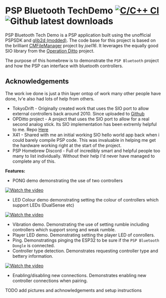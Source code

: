 # PSP Bluetooth TechDemo [![C/C++ CI](https://github.com/ste2425/PSP-Bluetooth-TechDemo/actions/workflows/c-cpp.yml/badge.svg?branch=next)](https://github.com/ste2425/PSP-Bluetooth-TechDemo/actions/workflows/c-cpp.yml) ![Github latest downloads](https://img.shields.io/github/downloads/ste2425/PSP-Bluetooth-TechDemo/total.svg)

PSP Bluetooth Tech Demo is a PSP application built using the unofficial PSPSDK and [glib2d (modded)](https://github.com/joel16/gLib2D). The code base for this project is based on the brilliant [CMFileManager](https://github.com/joel16/CMFileManager-PSP) project by *joel16*. It leverages the equally good SIO library from the [Operation Ditto](https://github.com/operation-ditto) project.

The purpose of this homebrew is to demonstrate the `PSP Bluetooth` project and how the PSP can interface with bluetooth controllers.

## Acknowledgements

The work ive done is just a thin layer ontop of work many other people have done, Iv'e also had lots of help from others.

* TokyoDrift - Originally created work that uses the SIO port to allow external controllers back around 2010. Since uploaded to [Github](https://github.com/unraze/PSXControllerToPSP)
* OPDitto project - A project that uses the SIO port to allow for a real second analog stick. Its SIO implementation has been extremly helpful to me. Repo [Here](https://github.com/Operation-DITTO)
* X41 - Shared with me an initial working SIO hello world app back when i could barely compile PSP code. This was invaluable in helping me get the hardware working right at the start of the project.
* PSP Homebrew Discord - Full of incredibly smart and helpful people too many to list individually. Without their help I'd never have managed to complete any of this.

**Features:**

- PONG demo demonstrating the use of two controllers

[![Watch the video](https://img.youtube.com/vi/E2xcQoVHV1s/default.jpg)](https://youtu.be/E2xcQoVHV1s)

- LED Colour demo demonstrating setting the colour of controllers which support LEDs (DualSense etc)

[![Watch the video](https://img.youtube.com/vi/3fGxJrmux3g/default.jpg)](https://youtu.be/3fGxJrmux3g)
- Vibration demo. Demonstrating the use of setting rumble including controllers which support srong and weak rumble.
- Player LED demo. Demonstrating setting the player LED of conrollers.
- Ping. Demonstratings pinging the ESP32 to be sure if the `PSP Bluetooth Dongle` is connected.
- Controller type detection. Demonstrates requesting controller type and bettery information.

[![Watch the video](https://img.youtube.com/vi/i-L--a_C-jo/default.jpg)](https://youtu.be/i-L--a_C-jo)
- Enabling/disabling new connections. Demonstrates enabling new controller connections when pairing.

TODO add pictures and achnowledgements and setup instructions

